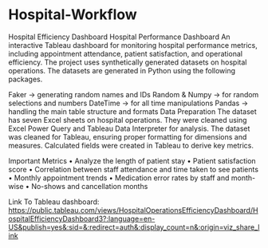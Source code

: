 # Hospital-Workflow
Hospital Efficiency Dashboard
Hospital Performance Dashboard
An interactive Tableau dashboard for monitoring hospital performance metrics, including appointment attendance, patient satisfaction, and operational efficiency. The project uses synthetically generated datasets on hospital operations.
The datasets are generated in Python using the following packages.

Faker -> generating random names and IDs
Random & Numpy -> for random selections and numbers
DateTime -> for all time manipulations
Pandas -> handling the main table structure and formats
Data Preparation
The dataset has seven Excel sheets on hospital operations. They were cleaned using Excel Power Query and Tableau Data Interpreter for analysis. The dataset was cleaned for Tableau, ensuring proper formatting for dimensions and measures. Calculated fields were created  in Tableau to derive key metrics. 

Important Metrics
•	Analyze the length of patient stay
•	Patient satisfaction score
•	Correlation between staff attendance and time taken to see patients
•	Monthly appointment trends
•	Medication error rates by staff and month-wise
•	No-shows and cancellation months

Link To Tableau dashboard:
https://public.tableau.com/views/HospitalOperationsEfficiencyDashboard/HospitalEfficiencyDashboard3?:language=en-US&publish=yes&:sid=&:redirect=auth&:display_count=n&:origin=viz_share_link


